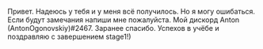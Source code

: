 Привет. Надеюсь у тебя и у меня всё получилось. Но я могу ошибаться. Если будут замечания напиши мне пожалуйста. Мой дискорд Anton (AntonOgonovskiy)#2467. Заранее спасибо. Успехов в учёбе и поздравляю с завершением stage1!)
